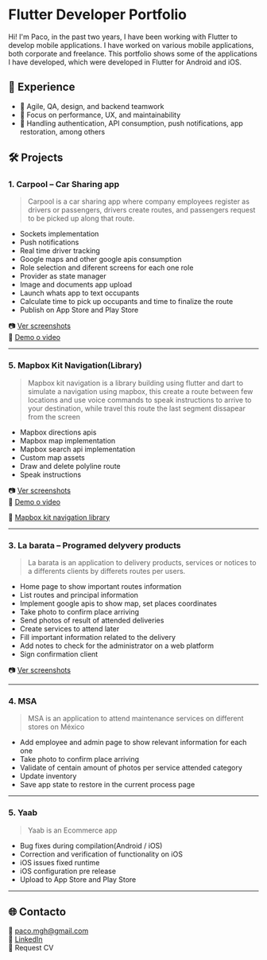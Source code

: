 # Flutter Developer Portfolio

Hi! I'm Paco, in the past two years, I have been working with Flutter to develop mobile applications. I have worked on various mobile applications, both corporate and freelance. This portfolio shows some of the applications I have developed, which were developed in Flutter for Android and iOS.

## 🧪 Experience

- 🏢 Agile, QA, design, and backend teamwork
- 🎯 Focus on performance, UX, and maintainability
- 🔐 Handling authentication, API consumption, push notifications, app restoration, among others

## 🛠️ Projects

### 1. Carpool – Car Sharing app
> Carpool is a car sharing app where company employees register as drivers or passengers, drivers create routes, and passengers request to be picked up along that route.

- Sockets implementation
- Push notifications
- Real time driver tracking
- Google maps and other google apis consumption
- Role selection and diferent screens for each one role
- Provider as state manager
- Image and documents app upload
- Launch whats app to text occupants
- Calculate time to pick up occupants and time to finalize the route
- Publish on App Store and Play Store

📷 [Ver screenshots](projects/carpool/README.md)  
🔗 [Demo o video](https://...)

---

### 5. Mapbox Kit Navigation(Library)
> Mapbox kit navigation is a library building using flutter and dart to simulate a navigation using mapbox, this create a route between few locations and use voice commands to speak instructions to arrive to your destination, while travel this route the last segment dissapear from the screen

- Mapbox directions apis
- Mapbox map implementation
- Mapbox search api implementation
- Custom map assets
- Draw and delete polyline route
- Speak instructions

📷 [Ver screenshots](projects/mapbox_kit_navigation/README.md)  
🔗 [Demo o video](https://drive.google.com/file/d/1pxlwJrxrnJ7j1Iij3Be781Kiqo6xlTc0/view?usp=sharing)

🔗 [Mapbox kit navigation library](https://pub.dev/packages/mapbox_kit_navigation)

---

### 3. La barata – Programed delyvery products
> La barata is an application to delivery products, services or notices to a differents clients by differets routes per users.

- Home page to show important routes information
- List routes and principal information
- Implement google apis to show map, set places coordinates
- Take photo to confirm place arriving
- Send photos of result of attended deliveries
- Create services to attend later
- Fill important information related to the delivery
- Add notes to check for the administrator on a web platform
- Sign confirmation client

📷 [Ver screenshots](projects/la_barata/README.md)

---

### 4. MSA
> MSA is an application to attend maintenance services on different stores on México

- Add employee and admin page to show relevant information for each one
- Take photo to confirm place arriving
- Validate of centain amount of photos per service attended category
- Update inventory
- Save app state to restore in the current process page

---

### 5. Yaab
> Yaab is an Ecommerce app

- Bug fixes during compilation(Android / iOS)
- Correction and verification of functionality on iOS
- iOS issues fixed runtime 
- iOS configuration pre release
- Upload to App Store and Play Store

---

## 🌐 Contacto

📧 [paco.mgh@gmail.com](mailto:paco.mgh@gmail.com)  
🔗 [LinkedIn](https://linkedin.com/in/pacomgh)  
💼 Request CV
